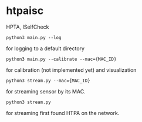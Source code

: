 # htpaisc
HPTA, ISelfCheck


```
python3 main.py --log
```
for logging to a default directory


```
python3 main.py --calibrate --mac={MAC_ID}
```
for calibration (not implemented yet) and visualization

```
python3 stream.py --mac={MAC_ID}
```
for streaming sensor by its MAC.

```
python3 stream.py 
```
for streaming first found HTPA on the network.
